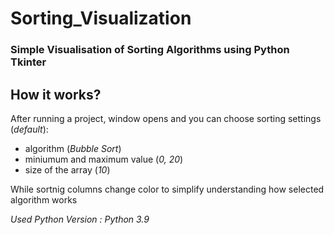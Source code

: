 # Sorting_Visualization

### Simple Visualisation of Sorting Algorithms using Python Tkinter

## How it works?

After running a project, window opens and you can choose sorting settings (*default*):
* algorithm (*Bubble Sort*)
* miniumum and maximum value (*0, 20*)
* size of the array (*10*)

While sortnig columns change color to simplify understanding how selected algorithm works 

*Used Python Version : Python 3.9*
